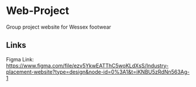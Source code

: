 # Web-Project
Group project website for Wessex footwear

## Links
Figma Link: https://www.figma.com/file/ezv5YkwEATThC5woKLdXsS/Industry-placement-website?type=design&node-id=0%3A1&t=iKNBU5zRdNn563Ag-1
